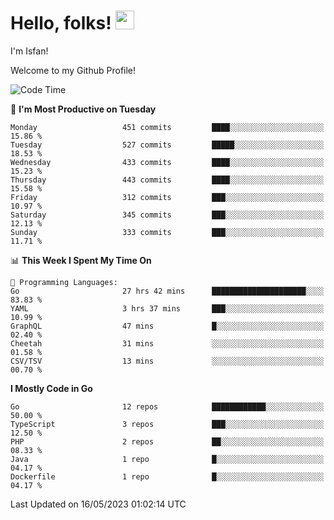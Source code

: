 # Hello, folks! <img src="https://raw.githubusercontent.com/MartinHeinz/MartinHeinz/master/wave.gif" width="30px" height="30px" />

I'm Isfan!

Welcome to my Github Profile!

<!--START_SECTION:waka-->
![Code Time](http://img.shields.io/badge/Code%20Time-2%2C614%20hrs%2033%20mins-blue)

📅 **I'm Most Productive on Tuesday** 

```text
Monday                   451 commits         ████░░░░░░░░░░░░░░░░░░░░░   15.86 % 
Tuesday                  527 commits         █████░░░░░░░░░░░░░░░░░░░░   18.53 % 
Wednesday                433 commits         ████░░░░░░░░░░░░░░░░░░░░░   15.23 % 
Thursday                 443 commits         ████░░░░░░░░░░░░░░░░░░░░░   15.58 % 
Friday                   312 commits         ███░░░░░░░░░░░░░░░░░░░░░░   10.97 % 
Saturday                 345 commits         ███░░░░░░░░░░░░░░░░░░░░░░   12.13 % 
Sunday                   333 commits         ███░░░░░░░░░░░░░░░░░░░░░░   11.71 % 
```


📊 **This Week I Spent My Time On** 

```text
💬 Programming Languages: 
Go                       27 hrs 42 mins      █████████████████████░░░░   83.83 % 
YAML                     3 hrs 37 mins       ███░░░░░░░░░░░░░░░░░░░░░░   10.99 % 
GraphQL                  47 mins             █░░░░░░░░░░░░░░░░░░░░░░░░   02.40 % 
Cheetah                  31 mins             ░░░░░░░░░░░░░░░░░░░░░░░░░   01.58 % 
CSV/TSV                  13 mins             ░░░░░░░░░░░░░░░░░░░░░░░░░   00.70 % 
```

**I Mostly Code in Go** 

```text
Go                       12 repos            ████████████░░░░░░░░░░░░░   50.00 % 
TypeScript               3 repos             ███░░░░░░░░░░░░░░░░░░░░░░   12.50 % 
PHP                      2 repos             ██░░░░░░░░░░░░░░░░░░░░░░░   08.33 % 
Java                     1 repo              █░░░░░░░░░░░░░░░░░░░░░░░░   04.17 % 
Dockerfile               1 repo              █░░░░░░░░░░░░░░░░░░░░░░░░   04.17 % 
```




 Last Updated on 16/05/2023 01:02:14 UTC
<!--END_SECTION:waka-->

<!--
**isfanazha/isfanazha** is a ✨ _special_ ✨ repository because its `README.md` (this file) appears on your GitHub profile.

Here are some ideas to get you started:

- 🔭 I’m currently working on ...
- 🌱 I’m currently learning ...
- 👯 I’m looking to collaborate on ...
- 🤔 I’m looking for help with ...
- 💬 Ask me about ...
- 📫 How to reach me: ...
- 😄 Pronouns: ...
- ⚡ Fun fact: ...
-->

